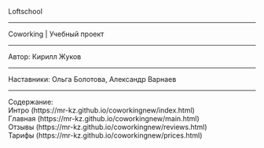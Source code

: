 Loftschool
<hr>
Coworking | Учебный проект
<hr>
Автор: Кирилл Жуков
<hr>
Наставники: Ольга Болотова, Александр Варнаев
<hr>
Содержание:<br>
Интро (https://mr-kz.github.io/coworkingnew/index.html)<br>
Главная (https://mr-kz.github.io/coworkingnew/main.html)<br>
Отзывы (https://mr-kz.github.io/coworkingnew/reviews.html)<br>
Тарифы (https://mr-kz.github.io/coworkingnew/prices.html)<br>